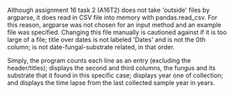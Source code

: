 Although assignment 16 task 2 (A16T2) does not take 'outside' files by argparse, it does read in CSV file into memory with pandas.read_csv. For this reason, argparse was not chosen for an input method and an example file was specified. Changing this file manually is cautioned against if it is too large of a file; title over dates is not labeled 'Dates' and is not the 0th column; is not date-fungal-substrate related, in that order.

Simply, the program counts each line as an entry (excluding the header/titles); displays the second and third columns, the fungus and its substrate that it found in this specific case; displays year one of collection; and displays the time lapse from the last collected sample year in years.

